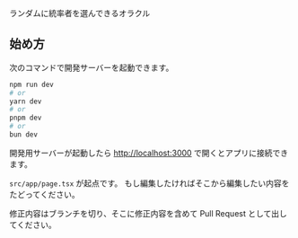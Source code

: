 ランダムに統率者を選んできるオラクル

## 始め方

次のコマンドで開発サーバーを起動できます。

```bash
npm run dev
# or
yarn dev
# or
pnpm dev
# or
bun dev
```

開発用サーバーが起動したら [http://localhost:3000](http://localhost:3000) で開くとアプリに接続できます。

`src/app/page.tsx` が起点です。
もし編集したければそこから編集したい内容をたどってください。

修正内容はブランチを切り、そこに修正内容を含めて Pull Request として出してください。